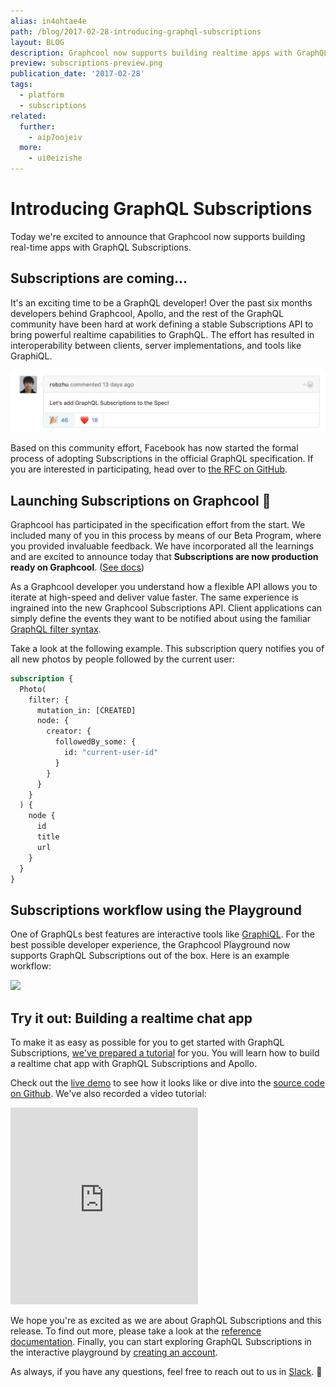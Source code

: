 ```yaml
---
alias: in4ohtae4e
path: /blog/2017-02-28-introducing-graphql-subscriptions
layout: BLOG
description: Graphcool now supports building realtime apps with GraphQL Subscriptions.
preview: subscriptions-preview.png
publication_date: '2017-02-28'
tags:
  - platform
  - subscriptions
related:
  further:
    - aip7oojeiv
  more:
    - ui0eizishe
---
```


# Introducing GraphQL Subscriptions

Today we're excited to announce that Graphcool now supports building real-time apps with GraphQL Subscriptions.

## Subscriptions are coming...

It's an exciting time to be a GraphQL developer! Over the past six months developers behind Graphcool, Apollo, and the rest of the GraphQL community have been hard at work defining a stable Subscriptions API to bring powerful realtime capabilities to GraphQL. The effort has resulted in interoperability between clients, server implementations, and tools like GraphiQL.

![](./rfc.png?width=796)

Based on this community effort, Facebook has now started the formal process of adopting Subscriptions in the official GraphQL specification. If you are interested in participating, head over to [the RFC on GitHub](https://github.com/facebook/graphql/pull/267).

## Launching Subscriptions on Graphcool 🎉

Graphcool has participated in the specification effort from the start. We included many of you in this process by means of our Beta Program, where you provided invaluable feedback. We have incorporated all the learnings and are excited to announce today that **Subscriptions are now production ready on Graphcool**. ([See docs](!alias-aip7oojeiv))

As a Graphcool developer you understand how a flexible API allows you to iterate at high-speed and deliver value faster. The same experience is ingrained into the new Graphcool Subscriptions API. Client applications can simply define the events they want to be notified about using the familiar [GraphQL filter syntax](!alias-aing7uech3).

Take a look at the following example. This subscription query notifies you of all new photos by people followed by the current user:

```graphql
subscription {
  Photo(
    filter: {
      mutation_in: [CREATED]
      node: {
        creator: {
          followedBy_some: {
            id: "current-user-id"
          }
        }
      }
    }
  ) {
    node {
      id
      title
      url
    }
  }
}
```

## Subscriptions workflow using the Playground

One of GraphQLs best features are interactive tools like [GraphiQL](https://github.com/graphql/graphiql). For the best possible developer experience, the Graphcool Playground now supports GraphQL Subscriptions out of the box. Here is an example workflow:

![](http://graphcool-random.s3.amazonaws.com/images/subscriptions.gif)

## Try it out: Building a realtime chat app

To make it as easy as possible for you to get started with GraphQL Subscriptions, [we've prepared a tutorial](https://www.graph.cool/docs/tutorials/worldchat-subscriptions-example-ui0eizishe) for you. You will learn how to build a realtime chat app with GraphQL Subscriptions and Apollo.

Check out the [live demo](https://demo.graph.cool/worldchat/) to see how it looks like or dive into the [source code on Github](https://github.com/graphcool-examples/react-graphql/tree/master/subscriptions-with-apollo-worldchat). We've also recorded a video tutorial:

<iframe height="315" src="https://www.youtube.com/embed/aSLF9f13o2c" frameborder="0" allowfullscreen></iframe>

We hope you're as excited as we are about GraphQL Subscriptions and this release. To find out more, please take a look at the [reference documentation](!alias-aip7oojeiv). Finally, you can start exploring GraphQL Subscriptions in the interactive playground by [creating an account](http://console.graph.cool/signup).

As always, if you have any questions, feel free to reach out to us in [Slack](https://slack.graph.cool). 🙌
